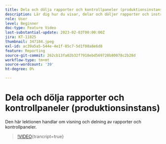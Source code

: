 ```yaml
---
title: Dela och dölja rapporter och kontrollpaneler (produktionsinstans)
description: Lär dig hur du visar, delar och döljer rapporter och instrumentpaneler.
role: User
level: Beginner
doc-type: Feature Video
last-substantial-update: 2023-02-03T00:00:00Z
jira: KT-11825
thumbnail: 347184.jpeg
exl-id: ac39a5a5-544e-4e1f-85c7-5d1f08a8e6d8
feature: Reporting
source-git-commit: 262cb13fa02b32f7918ebd569720b80078c2b28d
workflow-type: tm+mt
source-wordcount: '39'
ht-degree: 0%

---
```


# Dela och dölja rapporter och kontrollpaneler (produktionsinstans)

Den här lektionen handlar om visning och delning av rapporter och kontrollpaneler.

>[!VIDEO](https://video.tv.adobe.com/v/347184/?learn=on){trancript=true}
